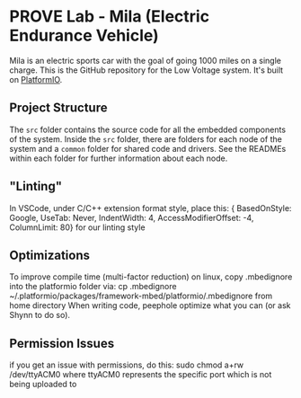 # PROVE Lab - Mila (Electric Endurance Vehicle)
Mila is an electric sports car with the goal of going 1000 miles on a single charge. This is the GitHub repository for the Low Voltage system. It's built on [PlatformIO](https://platformio.org/).

## Project Structure
The `src` folder contains the source code for all the embedded components of the system. Inside the `src` folder, there are folders for each node of the system and a `common` folder for shared code and drivers. See the READMEs within each folder for further information about each node.

## "Linting"
In VSCode, under C/C++ extension format style, place this: 
{ BasedOnStyle: Google, UseTab: Never, IndentWidth: 4, AccessModifierOffset: -4, ColumnLimit: 80}
for our linting style

## Optimizations
To improve compile time (multi-factor reduction) on linux, copy .mbedignore into the platformio folder via:
cp .mbedignore ~/.platformio/packages/framework-mbed/platformio/.mbedignore
from home directory
When writing code,
peephole optimize what you can (or ask Shynn to do so).

## Permission Issues
if you get an issue with permissions, do this:
sudo chmod a+rw /dev/ttyACM0
where ttyACM0 represents the specific port which is not
being uploaded to
